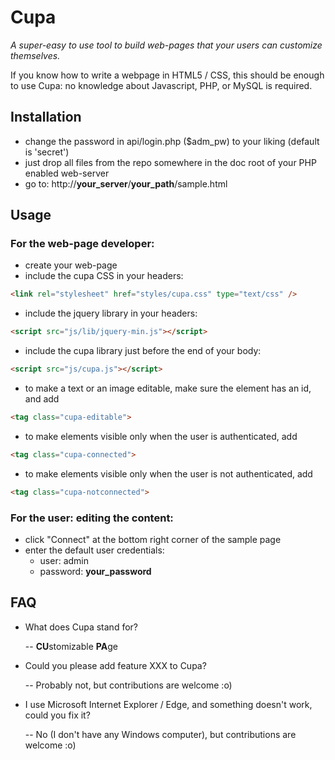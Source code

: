 # Cupa

*A super-easy to use tool to build web-pages that your users can customize themselves.*

If you know how to write a webpage in HTML5 / CSS, this should be enough to use Cupa: no knowledge about Javascript, PHP, or MySQL is required.

## Installation

* change the password in api/login.php ($adm_pw) to your liking (default is 'secret')
* just drop all files from the repo somewhere in the doc root of your PHP enabled web-server
* go to: http://**your_server**/**your_path**/sample.html

## Usage

### For the web-page developer:

* create your web-page
* include the cupa CSS in your headers:

```html
<link rel="stylesheet" href="styles/cupa.css" type="text/css" />
```

* include the jquery library in your headers:

```html
<script src="js/lib/jquery-min.js"></script>
```

* include the cupa library just before the end of your body:

```html
<script src="js/cupa.js"></script>
```

* to make a text or an image editable, make sure the element has an id, and add

```html
<tag class="cupa-editable">
```

* to make elements visible only when the user is authenticated, add

```html
<tag class="cupa-connected">
```

* to make elements visible only when the user is not authenticated, add

```html
<tag class="cupa-notconnected">
```

### For the user: editing the content:

* click "Connect" at the bottom right corner of the sample page
* enter the default user credentials:
    * user: admin
    * password: **your_password**

## FAQ

* What does Cupa stand for?

    -- **CU**stomizable **PA**ge

* Could you please add feature XXX to Cupa?

    -- Probably not, but contributions are welcome :o)

* I use Microsoft Internet Explorer / Edge, and something doesn't work, could you fix it?

    -- No (I don't have any Windows computer), but contributions are welcome :o)
